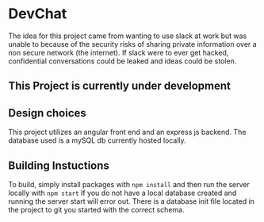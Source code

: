# DevChat

The idea for this project came from wanting to use slack at work but was unable to because of the security risks of sharing private information over a non secure network (the internet). If slack were to ever get hacked, confidential conversations could be leaked and ideas could be stolen.

## This Project is currently under development

## Design choices
This project utilizes an angular front end and an express js backend. The database used is a mySQL db currently hosted locally.

## Building Instuctions
To build, simply install packages with ```npm install``` and then run the server locally with ```npm start``` If you do not have a local database created and running the server start will error out. There is a database init file located in the project to git you started with the correct schema.
